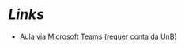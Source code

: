 # _Links_

- [Aula via Microsoft Teams (requer conta da UnB)](https://web.microsoftstream.com/video/33c51be3-5ad1-4fbe-88d4-9608ef24173a)
